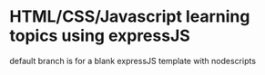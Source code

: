 # HTML/CSS/Javascript learning topics using expressJS
default branch is for a blank expressJS template with nodescripts
